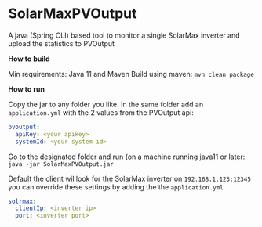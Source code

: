 # SolarMaxPVOutput
A java (Spring CLI) based tool to monitor a single SolarMax inverter and upload the statistics to PVOutput

**How to build**

Min requirements: Java 11 and Maven
Build using maven: `mvn clean package`

**How to run**

Copy the jar to any folder you like. In the same folder add an `application.yml` with the 2 values from the PVOutput api:
```yaml
pvoutput:
  apiKey: <your apikey>
  systemId: <your system id>
```

Go to the designated folder and run (on a machine running java11 or later:
`java -jar SolarMaxPVOutput.jar`

Default the client wil look for the SolarMax inverter on `192.168.1.123:12345` you can override these settings by adding the the `application.yml`
```yaml
solrmax:
  clientIp: <inverter ip>
  port: <inverter port>
```